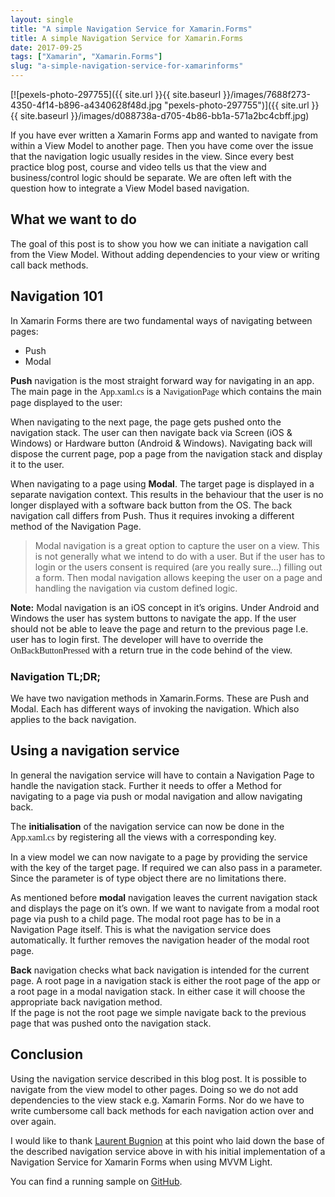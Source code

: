 ```yaml
---
layout: single
title: "A simple Navigation Service for Xamarin.Forms"
title: A simple Navigation Service for Xamarin.Forms
date: 2017-09-25
tags: ["Xamarin", "Xamarin.Forms"]
slug: "a-simple-navigation-service-for-xamarinforms"
---
```


[![pexels-photo-297755]({{ site.url }}{{ site.baseurl }}/images/7688f273-4350-4f14-b896-a4340628f48d.jpg "pexels-photo-297755")]({{ site.url }}{{ site.baseurl }}/images/d088738a-d705-4b86-bb1a-571a2bc4cbff.jpg)

If you have ever written a Xamarin Forms app and wanted to navigate from within a View Model to another page. Then you have come over the issue that the navigation logic usually resides in the view. Since every best practice blog post, course and video tells us that the view and business/control logic should be separate. We are often left with the question how to integrate a View Model based navigation.

## What we want to do

The goal of this post is to show you how we can initiate a navigation call from the View Model. Without adding dependencies to your view or writing call back methods.

## Navigation 101

In Xamarin Forms there are two fundamental ways of navigating between pages:

- Push
- Modal


**Push** navigation is the most straight forward way for navigating in an app. The main page in the <font face="Consolas">App.xaml.cs</font> is a <font face="Consolas">NavigationPage</font> which contains the main page displayed to the user:

<script src="https://gist.github.com/mallibone/3e2df0a87c785ad7e8af9505f6796f6a.js"></script>

When navigating to the next page, the page gets pushed onto the navigation stack. The user can then navigate back via Screen (iOS & Windows) or Hardware button (Android & Windows). Navigating back will dispose the current page, pop a page from the navigation stack and display it to the user.

When navigating to a page using **Modal**. The target page is displayed in a separate navigation context. This results in the behaviour that the user is no longer displayed with a software back button from the OS. The back navigation call differs from Push. Thus it requires invoking a different method of the Navigation Page.


> Modal navigation is a great option to capture the user on a view. This is not generally what we intend to do with a user. But if the user has to login or the users consent is required (are you really sure...) filling out a form. Then modal navigation allows keeping the user on a page and handling the navigation via custom defined logic.


**Note:** Modal navigation is an iOS concept in it’s origins. Under Android and Windows the user has system buttons to navigate the app. If the user should not be able to leave the page and return to the previous page I.e. user has to login first. The developer will have to override the <font face="Consolas">OnBackButtonPressed</font> with a return true in the code behind of the view.

### Navigation TL;DR;

We have two navigation methods in Xamarin.Forms. These are Push and Modal. Each has different ways of invoking the navigation. Which also applies to the back navigation.

## Using a navigation service

In general the navigation service will have to contain a Navigation Page to handle the navigation stack. Further it needs to offer a Method for navigating to a page via push or modal navigation and allow navigating back.

<script src="https://gist.github.com/mallibone/5de9e9d0f6ff76c40305a1a5cd8e963e.js"></script>

<script src="https://gist.github.com/mallibone/15b2279599e8b589713ebd226dbf5957.js"></script>

The **initialisation** of the navigation service can now be done in the <font face="Consolas">App.xaml.cs</font> by registering all the views with a corresponding key.

<script src="https://gist.github.com/mallibone/9135329987612d9904e25c143f67687a.js"></script>

In a view model we can now navigate to a page by providing the service with the key of the target page. If required we can also pass in a parameter. Since the parameter is of type object there are no limitations there.

<script src="https://gist.github.com/mallibone/7cc74a01ab76c709567ebb63108b3d09.js"></script>

As mentioned before **modal** navigation leaves the current navigation stack and displays the page on it’s own. If we want to navigate from a modal root page via push to a child page. The modal root page has to be in a Navigation Page itself. This is what the navigation service does automatically. It further removes the navigation header of the modal root page.

**Back** navigation checks what back navigation is intended for the current page. A root page in a navigation stack is either the root page of the app or a root page in a modal navigation stack. In either case it will choose the appropriate back navigation method.  
If the page is not the root page we simple navigate back to the previous page that was pushed onto the navigation stack.

## Conclusion

Using the navigation service described in this blog post. It is possible to navigate from the view model to other pages. Doing so we do not add dependencies to the view stack e.g. Xamarin Forms. Nor do we have to write cumbersome call back methods for each navigation action over and over again.

I would like to thank [Laurent Bugnion](http://www.galasoft.ch/ "Laurent's website") at this point who laid down the base of the described navigation service above in with his initial implementation of a Navigation Service for Xamarin Forms when using MVVM Light.

You can find a running sample on [GitHub](https://github.com/mallibone/XamarinFormsNavigationService "Basic Sample App").
